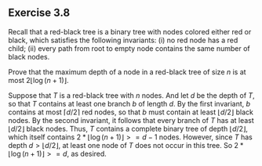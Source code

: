 Exercise 3.8
------------

Recall that a red-black tree is a binary tree with nodes colored either red or black, which satisfies the following invariants: (i) no red node has a red child; (ii) every path from root to empty node contains the same number of black nodes.

Prove that the maximum depth of a node in a red-black tree of size $n$ is at most $2\lfloor \log (n + 1)\rfloor$.

Suppose that $T$ is a red-black tree with $n$ nodes.  And let $d$ be the depth of $T$, so that $T$ contains at least one branch $b$ of length $d$.   By the first invariant, $b$ contains at most $\lceil d/2 \rceil$ red nodes, so that $b$ must contain at least $\lfloor d / 2 \rfloor$ black nodes.  By the second invariant, it follows that every branch of $T$ has at least $\lfloor d / 2 \rfloor$ black nodes.  Thus, $T$ contains a complete binary tree of depth $\lfloor d / 2 \rfloor$, which itself contains $2 * \lfloor \log (n + 1) \rfloor >= d - 1$ nodes.  However, since $T$ has depth $d > \lfloor d / 2 \rfloor$, at least one node of $T$ does not occur in this tree.  So $2 * \lfloor \log (n + 1) \rfloor >= d$, as desired.
